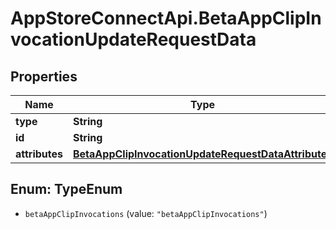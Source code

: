 # AppStoreConnectApi.BetaAppClipInvocationUpdateRequestData

## Properties

Name | Type | Description | Notes
------------ | ------------- | ------------- | -------------
**type** | **String** |  | 
**id** | **String** |  | 
**attributes** | [**BetaAppClipInvocationUpdateRequestDataAttributes**](BetaAppClipInvocationUpdateRequestDataAttributes.md) |  | [optional] 



## Enum: TypeEnum


* `betaAppClipInvocations` (value: `"betaAppClipInvocations"`)




